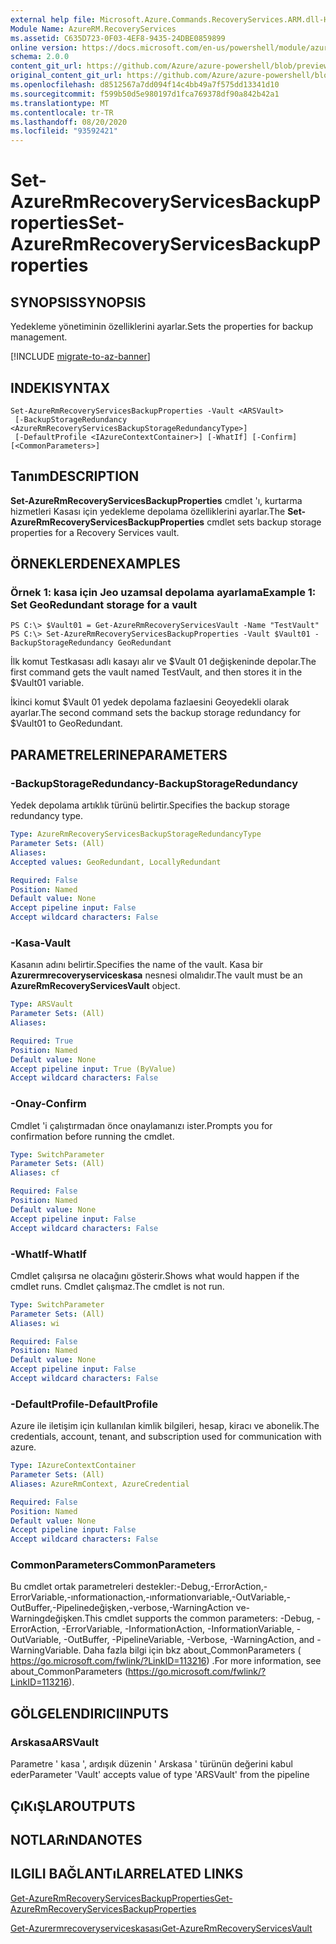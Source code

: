 ```yaml
---
external help file: Microsoft.Azure.Commands.RecoveryServices.ARM.dll-Help.xml
Module Name: AzureRM.RecoveryServices
ms.assetid: C635D723-0F03-4EF8-9435-24DBE0859899
online version: https://docs.microsoft.com/en-us/powershell/module/azurerm.recoveryservices/set-azurermrecoveryservicesbackupproperties
schema: 2.0.0
content_git_url: https://github.com/Azure/azure-powershell/blob/preview/src/ResourceManager/RecoveryServices/Commands.RecoveryServices/help/Set-AzureRmRecoveryServicesBackupProperties.md
original_content_git_url: https://github.com/Azure/azure-powershell/blob/preview/src/ResourceManager/RecoveryServices/Commands.RecoveryServices/help/Set-AzureRmRecoveryServicesBackupProperties.md
ms.openlocfilehash: d8512567a7dd094f14c4bb49a7f575dd13341d10
ms.sourcegitcommit: f599b50d5e980197d1fca769378df90a842b42a1
ms.translationtype: MT
ms.contentlocale: tr-TR
ms.lasthandoff: 08/20/2020
ms.locfileid: "93592421"
---
```

# <span data-ttu-id="3db8d-101">Set-AzureRmRecoveryServicesBackupProperties</span><span class="sxs-lookup"><span data-stu-id="3db8d-101">Set-AzureRmRecoveryServicesBackupProperties</span></span>

## <span data-ttu-id="3db8d-102">SYNOPSIS</span><span class="sxs-lookup"><span data-stu-id="3db8d-102">SYNOPSIS</span></span>
<span data-ttu-id="3db8d-103">Yedekleme yönetiminin özelliklerini ayarlar.</span><span class="sxs-lookup"><span data-stu-id="3db8d-103">Sets the properties for backup management.</span></span>

[!INCLUDE [migrate-to-az-banner](../../includes/migrate-to-az-banner.md)]

## <span data-ttu-id="3db8d-104">INDEKI</span><span class="sxs-lookup"><span data-stu-id="3db8d-104">SYNTAX</span></span>

```
Set-AzureRmRecoveryServicesBackupProperties -Vault <ARSVault>
 [-BackupStorageRedundancy <AzureRmRecoveryServicesBackupStorageRedundancyType>]
 [-DefaultProfile <IAzureContextContainer>] [-WhatIf] [-Confirm] [<CommonParameters>]
```

## <span data-ttu-id="3db8d-105">Tanım</span><span class="sxs-lookup"><span data-stu-id="3db8d-105">DESCRIPTION</span></span>
<span data-ttu-id="3db8d-106">**Set-AzureRmRecoveryServicesBackupProperties** cmdlet 'ı, kurtarma hizmetleri Kasası için yedekleme depolama özelliklerini ayarlar.</span><span class="sxs-lookup"><span data-stu-id="3db8d-106">The **Set-AzureRmRecoveryServicesBackupProperties** cmdlet sets backup storage properties for a Recovery Services vault.</span></span>

## <span data-ttu-id="3db8d-107">ÖRNEKLERDEN</span><span class="sxs-lookup"><span data-stu-id="3db8d-107">EXAMPLES</span></span>

### <span data-ttu-id="3db8d-108">Örnek 1: kasa için Jeo uzamsal depolama ayarlama</span><span class="sxs-lookup"><span data-stu-id="3db8d-108">Example 1: Set GeoRedundant storage for a vault</span></span>
```
PS C:\> $Vault01 = Get-AzureRmRecoveryServicesVault -Name "TestVault"
PS C:\> Set-AzureRmRecoveryServicesBackupProperties -Vault $Vault01 -BackupStorageRedundancy GeoRedundant
```

<span data-ttu-id="3db8d-109">İlk komut Testkasası adlı kasayı alır ve $Vault 01 değişkeninde depolar.</span><span class="sxs-lookup"><span data-stu-id="3db8d-109">The first command gets the vault named TestVault, and then stores it in the $Vault01 variable.</span></span>

<span data-ttu-id="3db8d-110">İkinci komut $Vault 01 yedek depolama fazlaesini Geoyedekli olarak ayarlar.</span><span class="sxs-lookup"><span data-stu-id="3db8d-110">The second command sets the backup storage redundancy for $Vault01 to GeoRedundant.</span></span>

## <span data-ttu-id="3db8d-111">PARAMETRELERINE</span><span class="sxs-lookup"><span data-stu-id="3db8d-111">PARAMETERS</span></span>

### <span data-ttu-id="3db8d-112">-BackupStorageRedundancy</span><span class="sxs-lookup"><span data-stu-id="3db8d-112">-BackupStorageRedundancy</span></span>
<span data-ttu-id="3db8d-113">Yedek depolama artıklık türünü belirtir.</span><span class="sxs-lookup"><span data-stu-id="3db8d-113">Specifies the backup storage redundancy type.</span></span>

```yaml
Type: AzureRmRecoveryServicesBackupStorageRedundancyType
Parameter Sets: (All)
Aliases: 
Accepted values: GeoRedundant, LocallyRedundant

Required: False
Position: Named
Default value: None
Accept pipeline input: False
Accept wildcard characters: False
```

### <span data-ttu-id="3db8d-114">-Kasa</span><span class="sxs-lookup"><span data-stu-id="3db8d-114">-Vault</span></span>
<span data-ttu-id="3db8d-115">Kasanın adını belirtir.</span><span class="sxs-lookup"><span data-stu-id="3db8d-115">Specifies the name of the vault.</span></span>
<span data-ttu-id="3db8d-116">Kasa bir **Azurermrecoveryserviceskasa** nesnesi olmalıdır.</span><span class="sxs-lookup"><span data-stu-id="3db8d-116">The vault must be an **AzureRmRecoveryServicesVault** object.</span></span>

```yaml
Type: ARSVault
Parameter Sets: (All)
Aliases: 

Required: True
Position: Named
Default value: None
Accept pipeline input: True (ByValue)
Accept wildcard characters: False
```

### <span data-ttu-id="3db8d-117">-Onay</span><span class="sxs-lookup"><span data-stu-id="3db8d-117">-Confirm</span></span>
<span data-ttu-id="3db8d-118">Cmdlet 'i çalıştırmadan önce onaylamanızı ister.</span><span class="sxs-lookup"><span data-stu-id="3db8d-118">Prompts you for confirmation before running the cmdlet.</span></span>

```yaml
Type: SwitchParameter
Parameter Sets: (All)
Aliases: cf

Required: False
Position: Named
Default value: None
Accept pipeline input: False
Accept wildcard characters: False
```

### <span data-ttu-id="3db8d-119">-WhatIf</span><span class="sxs-lookup"><span data-stu-id="3db8d-119">-WhatIf</span></span>
<span data-ttu-id="3db8d-120">Cmdlet çalışırsa ne olacağını gösterir.</span><span class="sxs-lookup"><span data-stu-id="3db8d-120">Shows what would happen if the cmdlet runs.</span></span> <span data-ttu-id="3db8d-121">Cmdlet çalışmaz.</span><span class="sxs-lookup"><span data-stu-id="3db8d-121">The cmdlet is not run.</span></span>

```yaml
Type: SwitchParameter
Parameter Sets: (All)
Aliases: wi

Required: False
Position: Named
Default value: None
Accept pipeline input: False
Accept wildcard characters: False
```

### <span data-ttu-id="3db8d-122">-DefaultProfile</span><span class="sxs-lookup"><span data-stu-id="3db8d-122">-DefaultProfile</span></span>
<span data-ttu-id="3db8d-123">Azure ile iletişim için kullanılan kimlik bilgileri, hesap, kiracı ve abonelik.</span><span class="sxs-lookup"><span data-stu-id="3db8d-123">The credentials, account, tenant, and subscription used for communication with azure.</span></span>

```yaml
Type: IAzureContextContainer
Parameter Sets: (All)
Aliases: AzureRmContext, AzureCredential

Required: False
Position: Named
Default value: None
Accept pipeline input: False
Accept wildcard characters: False
```

### <span data-ttu-id="3db8d-124">CommonParameters</span><span class="sxs-lookup"><span data-stu-id="3db8d-124">CommonParameters</span></span>
<span data-ttu-id="3db8d-125">Bu cmdlet ortak parametreleri destekler:-Debug,-ErrorAction,-ErrorVariable,-ınformationaction,-ınformationvariable,-OutVariable,-OutBuffer,-Pipelinedeğişken,-verbose,-WarningAction ve-Warningdeğişken.</span><span class="sxs-lookup"><span data-stu-id="3db8d-125">This cmdlet supports the common parameters: -Debug, -ErrorAction, -ErrorVariable, -InformationAction, -InformationVariable, -OutVariable, -OutBuffer, -PipelineVariable, -Verbose, -WarningAction, and -WarningVariable.</span></span> <span data-ttu-id="3db8d-126">Daha fazla bilgi için bkz about_CommonParameters ( https://go.microsoft.com/fwlink/?LinkID=113216) .</span><span class="sxs-lookup"><span data-stu-id="3db8d-126">For more information, see about_CommonParameters (https://go.microsoft.com/fwlink/?LinkID=113216).</span></span>

## <span data-ttu-id="3db8d-127">GÖLGELENDIRICI</span><span class="sxs-lookup"><span data-stu-id="3db8d-127">INPUTS</span></span>

### <span data-ttu-id="3db8d-128">Arskasa</span><span class="sxs-lookup"><span data-stu-id="3db8d-128">ARSVault</span></span>
<span data-ttu-id="3db8d-129">Parametre ' kasa ', ardışık düzenin ' Arskasa ' türünün değerini kabul eder</span><span class="sxs-lookup"><span data-stu-id="3db8d-129">Parameter 'Vault' accepts value of type 'ARSVault' from the pipeline</span></span>

## <span data-ttu-id="3db8d-130">ÇıKıŞLAR</span><span class="sxs-lookup"><span data-stu-id="3db8d-130">OUTPUTS</span></span>

## <span data-ttu-id="3db8d-131">NOTLARıNDA</span><span class="sxs-lookup"><span data-stu-id="3db8d-131">NOTES</span></span>

## <span data-ttu-id="3db8d-132">ILGILI BAĞLANTıLAR</span><span class="sxs-lookup"><span data-stu-id="3db8d-132">RELATED LINKS</span></span>

[<span data-ttu-id="3db8d-133">Get-AzureRmRecoveryServicesBackupProperties</span><span class="sxs-lookup"><span data-stu-id="3db8d-133">Get-AzureRmRecoveryServicesBackupProperties</span></span>](./Get-AzureRmRecoveryServicesBackupProperties.md)

[<span data-ttu-id="3db8d-134">Get-Azurermrecoveryserviceskasası</span><span class="sxs-lookup"><span data-stu-id="3db8d-134">Get-AzureRmRecoveryServicesVault</span></span>](./Get-AzureRmRecoveryServicesVault.md)



